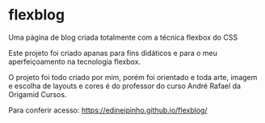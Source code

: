 # flexblog
Uma página de blog criada totalmente com a técnica flexbox do CSS

Este projeto foi criado apanas para fins didáticos e para o meu aperfeiçoamento na tecnologia flexbox.

O projeto foi todo criado por mim, porém foi orientado e toda arte, imagem e escolha de layouts e cores é do professor do curso André Rafael da Origamid Cursos.

Para conferir acesso: https://edineipinho.github.io/flexblog/
